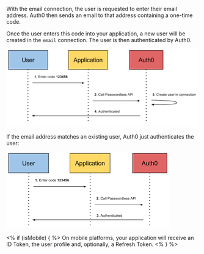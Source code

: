With the email connection, the user is requested to enter their email address. Auth0 then sends an email to that address containing a one-time code.

Once the user enters this code into your application, a new user will be created in the `email` connection. The user is then authenticated by Auth0.

![](/media/articles/connections/passwordless/passwordless-create-user-flow.png)

If the email address matches an existing user, Auth0 just authenticates the user:

![](/media/articles/connections/passwordless/passwordless-authenticated-flow.png)

<% if (isMobile) { %>
On mobile platforms, your application will receive an ID Token, the user profile and, optionally, a Refresh Token.
<% } %>
